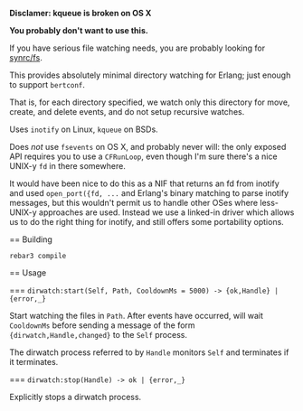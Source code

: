 **Disclamer: kqueue is broken on OS X**

**You probably don't want to use this.**

If you have serious file watching needs, you are probably looking for
[synrc/fs](https://github.com/synrc/fs).

This provides absolutely minimal directory watching for Erlang; just
enough to support `bertconf`.

That is, for each directory specified, we watch only this directory
for move, create, and delete events, and do not setup recursive
watches.

Uses `inotify` on Linux, `kqueue` on BSDs.

Does _not_ use `fsevents` on OS X, and probably never will: the only
exposed API requires you to use a `CFRunLoop`, even though I'm sure
there's a nice UNIX-y `fd` in there somewhere.

It would have been nice to do this as a NIF that returns an fd from
inotify and used `open_port({fd, ...` and Erlang's binary matching to
parse inotify messages, but this wouldn't permit us to handle other
OSes where less-UNIX-y approaches are used.  Instead we use a
linked-in driver which allows us to do the right thing for inotify,
and still offers some portability options.

== Building

```
rebar3 compile
```

== Usage

=== `dirwatch:start(Self, Path, CooldownMs = 5000) -> {ok,Handle} | {error,_}`

Start watching the files in `Path`.  After events have occurred, will
wait `CooldownMs` before sending a message of the form
`{dirwatch,Handle,changed}` to the `Self` process.

The dirwatch process referred to by `Handle` monitors `Self` and
terminates if it terminates.

=== `dirwatch:stop(Handle) -> ok | {error,_}`

Explicitly stops a dirwatch process.
